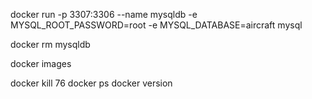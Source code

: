 docker run -p 3307:3306 --name mysqldb -e MYSQL_ROOT_PASSWORD=root -e MYSQL_DATABASE=aircraft mysql


docker rm mysqldb

docker images

docker kill 76
docker ps
docker version
